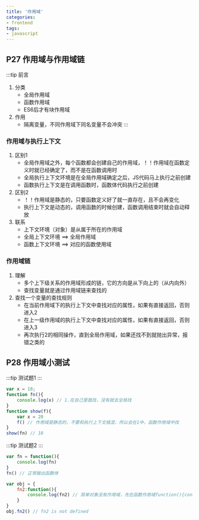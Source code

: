```yaml
---
title: '作用域'
categories:
- frontend
tags:
- javascript
---
```


## P27 作用域与作用域链
:::tip 前言
1. 分类
    * 全局作用域
    * 函数作用域
    * ES6后才有块作用域
2. 作用
    * 隔离变量，不同作用域下同名变量不会冲突
:::


### 作用域与执行上下文
1. 区别1
    * 全局作用域之外，每个函数都会创建自己的作用域，！！作用域在函数定义时就已经确定了，而不是在函数调用时
    * 全局执行上下文环境是在全局作用域确定之后，JS代码马上执行之前创建
    * 函数执行上下文是在调用函数时，函数体代码执行之前创建
2. 区别2
    * ！！作用域是静态的，只要函数定义好了就一直存在，且不会再变化
    * 执行上下文是动态的，调用函数的时候创建，函数调用结束时就会自动释放
3. 联系
    * 上下文环境（对象）是从属于所在的作用域
    * 全局上下文环境 ==> 全局作用域
    * 函数上下文环境 ==> 对应的函数使用域

### 作用域链
1. 理解
    * 多个上下级关系的作用域形成的链，它的方向是从下向上的（从内向外）
    * 查找变量就是通过作用域链来查找的
2. 查找一个变量的查找规则
    * 在当前作用域下的执行上下文中查找对应的属性，如果有直接返回，否则进入2
    * 在上一级作用域的执行上下文中查找对应的属性，如果有直接返回，否则进入3
    * 再次执行2的相同操作，直到全局作用域，如果还找不到就抛出异常，报错之类的

## P28 作用域小测试
:::tip
测试题1
:::
```js
var x = 10;
function fn(){
    console.log(x) // 1.在自己里面找，没有就去全局找
}
function show(f){
    var x = 20
    f() // 作用域是静态的，不要和执行上下文搞混，所以会在1中，函数作用域中找
}
show(fn) // 10
```

:::tip
测试题2
:::
```js
var fn = function(){
    console.log(fn)
}
fn() // 正常输出函数体

var obj = {
    fn2:function(){
        console.log(fn2) // 简单对象没有作用域，先在函数作用域function(){console.log(fn2)}找，没有就到全局找了，也没有fn2。（这种情况想输出，得写成this.fn2）
    }
}
obj.fn2() // fn2 is not defined
```